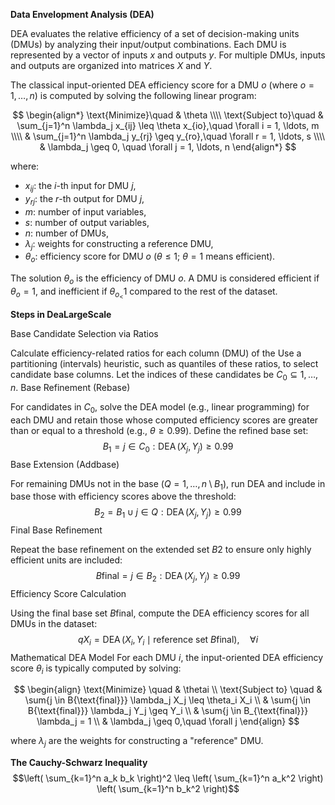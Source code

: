 **Data Envelopment Analysis (DEA)**

DEA evaluates the relative efficiency of a set of decision-making units (DMUs) by analyzing their input/output combinations. Each DMU is represented by a vector of inputs $x$ and outputs $y$. For multiple DMUs, inputs and outputs are organized into matrices $X$ and $Y$.

The classical input-oriented DEA efficiency score for a DMU $o$ (where $o = 1, \ldots, n$) is computed by solving the following linear program:

$$
\begin{align*}
\text{Minimize}\quad & \theta \\\\
\text{Subject to}\quad
    & \sum_{j=1}^n \lambda_j x_{ij} \leq \theta x_{io},\quad \forall i = 1, \ldots, m \\\\
    & \sum_{j=1}^n \lambda_j y_{rj} \geq y_{ro},\quad \forall r = 1, \ldots, s \\\\
    & \lambda_j \geq 0, \quad \forall j = 1, \ldots, n
\end{align*}
$$

where:

- $x_{ij}$: the $i$-th input for DMU $j$,
- $y_{rj}$: the $r$-th output for DMU $j$,
- $m$: number of input variables,
- $s$: number of output variables,
- $n$: number of DMUs,
- $\lambda_j$: weights for constructing a reference DMU,
- $\theta_o$: efficiency score for DMU $o$ ($\theta \leq 1$; $\theta = 1$ means efficient).

The solution $\theta_o$ is the efficiency of DMU $o$. A DMU is considered efficient if $\theta_o = 1$, and inefficient if $\theta_o_ < 1$ compared to the rest of the dataset.

**Steps in DeaLargeScale**

Base Candidate Selection via Ratios

Calculate efficiency-related ratios for each column (DMU) of the 
Use a partitioning (intervals) heuristic, such as quantiles of these ratios, to select candidate base columns.
Let the indices of these candidates be $C_0 \subseteq {1, \ldots, n}$.
Base Refinement (Rebase)

For candidates in $C_0$, solve the DEA model (e.g., linear programming) for each DMU and retain those whose computed efficiency scores are greater than or equal to a threshold (e.g., $\theta \geq 0.99$).
Define the refined base set:
$$ B_1 = { j \in C_0 : \operatorname{DEA}(X_j, Y_j) \geq 0.99 } $$
Base Extension (Addbase)

For remaining DMUs not in the base ($Q = {1, \ldots, n} \setminus B_1$), run DEA and include in base those with efficiency scores above the threshold: $$ B_2 = B_1 \cup { j \in Q : \operatorname{DEA}(X_j, Y_j) \geq 0.99 } $$
Final Base Refinement

Repeat the base refinement on the extended set $B2$ to ensure only highly efficient units are included: $$ B{\text{final}} = { j \in B_2 : \operatorname{DEA}(X_j, Y_j) \geq 0.99 } $$
Efficiency Score Calculation

Using the final base set $B{\text{final}}$, compute the DEA efficiency scores for all DMUs in the dataset: $$ qX_i = \operatorname{DEA}(X_i, Y_i \mid \text{reference set } B{\text{final}}), \quad \forall i $$
Mathematical DEA Model
For each DMU $i$, the input-oriented DEA efficiency score $\theta_i$ is typically computed by solving:

$$ \begin{align} \text{Minimize} \quad & \thetai \\ \text{Subject to} \quad & \sum{j \in B{\text{final}}} \lambda_j X_j \leq \theta_i X_i \\ & \sum{j \in B{\text{final}}} \lambda_j Y_j \geq Y_i \\ & \sum{j \in B_{\text{final}}} \lambda_j = 1 \\ & \lambda_j \geq 0,\quad \forall j \end{align} $$

where $\lambda_j$ are the weights for constructing a "reference" DMU.


**The Cauchy-Schwarz Inequality**\
$$\left( \sum_{k=1}^n a_k b_k \right)^2 \leq \left( \sum_{k=1}^n a_k^2 \right) \left( \sum_{k=1}^n b_k^2 \right)$$